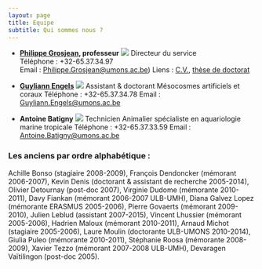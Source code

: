 ```yaml
---
layout: page
title: Equipe
subtitle: Qui sommes nous ?
---
```


- **[Philippe Grosjean](http://phgrosjean.sciviews.org), professeur**
![](../img/phil.png)
Directeur du service  
Téléphone : +32-65.37.34.97  
Email : Philippe.Grosjean@umons.ac.be) 
Liens : [C.V.](http://www.sciviews.org/_phgrosjean/CVfr.pdf), [thèse de doctorat](http://www.sciviews.org/_phgrosjean/These.pdf)

- **[Guyliann Engels](http://www.guyliann.be)**
![](../img/guyliann.png)
Assistant & doctorant
Mésocosmes artificiels et coraux
Téléphone : +32-65.37.34.78
Email : Guyliann.Engels@umons.ac.be

- **Antoine Batigny**
![](../img/antoine.png)
Technicien
Animalier spécialiste en aquariologie marine tropicale
Téléphone : +32-65.37.33.59 
Email :  Antoine.Batigny@umons.ac.be


### Les anciens par ordre alphabétique :

Achille Bonso (stagiaire 2008-2009), François Dendoncker (mémorant 2006-2007), Kevin Denis (doctorant & assistant de recherche 2005-2014), Olivier Detournay (post-doc 2007), Virginie Dudome (mémorante 2010-2011), Davy Fiankan (mémorant 2006-2007 ULB-UMH), Diana Galvez Lopez (mémorante ERASMUS 2005-2006), Pierre Govaerts (mémorant 2009-2010), Julien Leblud (assistant 2007-2015), Vincent Lhussier (mémorant 2005-2006), Hadrien Maloux (mémorant 2010-2011), Arnaud Michot (stagiaire 2005-2006), Laure Moulin (doctorante ULB-UMONS 2010-2014), Giulia Puleo (mémorante 2010-2011), Stéphanie Roosa (mémorante 2008-2009), Xavier Tezzo (mémorant 2007-2008 ULB-UMH), Devaragen Vaïtilingon (post-doc 2005).
<!--stackedit_data:
eyJoaXN0b3J5IjpbNTk0NTEwNjM3XX0=
-->
